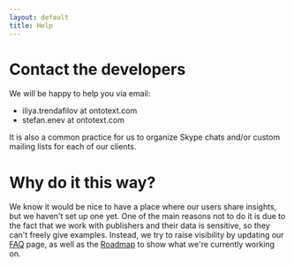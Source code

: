 ```yaml
---
layout: default
title: Help
---
```


# Contact the developers

We will be happy to help you via email:

* iliya.trendafilov at ontotext.com
* stefan.enev at ontotext.com

It is also a common practice for us to organize Skype chats and/or custom mailing lists for each of our clients.

# Why do it this way?

We know it would be nice to have a place where our users share insights, but we haven't set up one yet.
One of the main reasons not to do it is due to the fact that we work with publishers and their data is sensitive, so they can't freely give examples. Instead, we try to
raise visibility by updating our <a href="{{ site.baseurl }}/v1_0_0-docs/faq/">FAQ</a> page, as well as the <a href="{{ site.baseurl }}/roadmap/">Roadmap</a> to show what we're currently working on.
